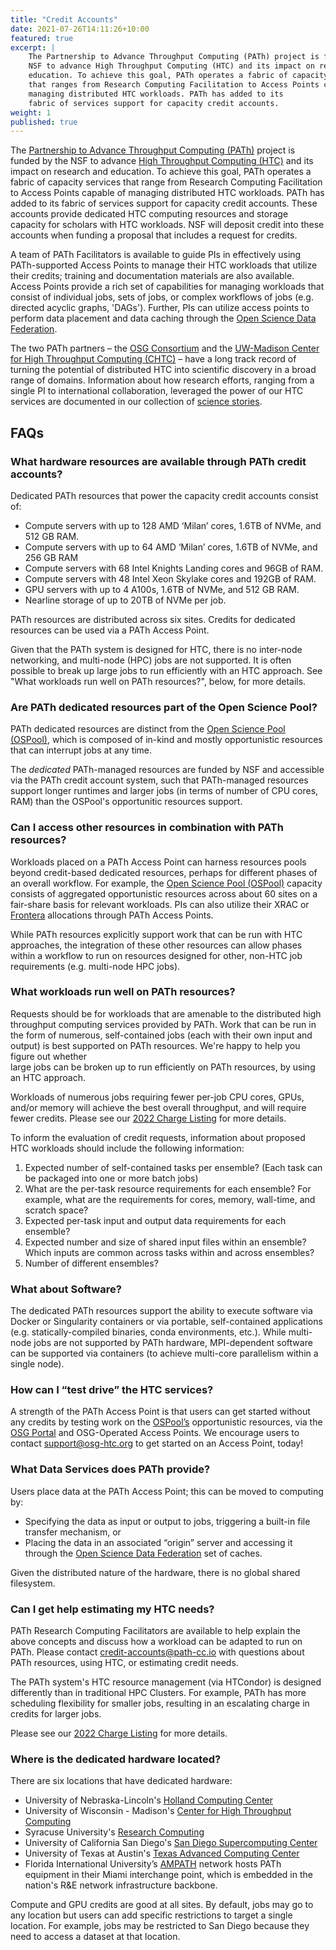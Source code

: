 ```yaml
---
title: "Credit Accounts"
date: 2021-07-26T14:11:26+10:00
featured: true
excerpt: |
    The Partnership to Advance Throughput Computing (PATh) project is funded by the
    NSF to advance High Throughput Computing (HTC) and its impact on research and
    education. To achieve this goal, PATh operates a fabric of capacity services
    that ranges from Research Computing Facilitation to Access Points capable of
    managing distributed HTC workloads. PATh has added to its
    fabric of services support for capacity credit accounts.
weight: 1
published: true
---
```


The [Partnership to Advance Throughput Computing (PATh)](/) 
project is funded by the NSF to advance 
[High Throughput Computing (HTC)](https://research.cs.wisc.edu/htcondor/htc.html) 
and its impact on research and
education. To achieve this goal, PATh operates a fabric of capacity services
that range from Research Computing Facilitation to Access Points capable of
managing distributed HTC workloads. PATh has added to its
fabric of services support for capacity credit accounts. These accounts
provide dedicated HTC computing resources and storage capacity for scholars with 
HTC workloads. NSF will deposit credit into these accounts
when funding a proposal that includes a request for credits.

A team of PATh Facilitators is available to guide PIs in effectively using PATh-supported
Access Points to manage their HTC workloads that utilize their credits; training
and documentation materials are also available. Access Points provide a rich set
of capabilities for managing workloads that consist of individual jobs, sets of
jobs, or complex workflows of jobs (e.g. directed acyclic graphs, 'DAGs'). Further, PIs can utilize access
points to perform data placement and data caching through the [Open Science Data
Federation](https://opensciencegrid.org/docs/data/stashcache/overview/).

The two PATh partners – the [OSG Consortium](https://osg-htc.org) and the [UW-Madison Center for High
Throughput Computing (CHTC)](https://chtc.cs.wisc.edu/) – have a long track record of turning the potential
of distributed HTC into scientific discovery in a broad range of domains.
Information about how research efforts, ranging from a single PI to international
collaboration, leveraged the power of our HTC services are documented in our
collection of [science stories](/news/htc-in-support-of-science/). 

## FAQs

### What hardware resources are available through PATh credit accounts?

Dedicated PATh resources that power the capacity credit accounts consist of:
- Compute servers with up to 128 AMD ‘Milan’ cores, 1.6TB of NVMe, and 512 GB RAM.
- Compute servers with up to 64 AMD ‘Milan’ cores, 1.6TB of NVMe, and 256 GB RAM
- Compute servers with 68 Intel Knights Landing cores and 96GB of RAM.
- Compute servers with 48 Intel Xeon Skylake cores and 192GB of RAM.
- GPU servers with up to 4 A100s, 1.6TB of NVMe, and 512 GB RAM.
- Nearline storage of up to 20TB of NVMe per job.

PATh resources are distributed across six sites. Credits
for dedicated resources can be used via a PATh Access Point.

Given that the PATh system is designed for HTC, there is no inter-node networking, 
and multi-node (HPC) jobs are not supported. It is often possible to break up large jobs to run efficiently 
with an HTC approach. See "What workloads run well on PATh resources?", below, for more details.

### Are PATh dedicated resources part of the Open Science Pool?

PATh dedicated resources are distinct from the [Open Science Pool (OSPool)](https://opensciencegrid.org/about/open_science_pool/), which is composed of in-kind and mostly opportunistic resources that can interrupt jobs at any time.

The _dedicated_ PATh-managed resources are funded by NSF and accessible via the PATh 
credit account system, such that PATh-managed resources support longer runtimes and larger jobs
(in terms of number of CPU cores, RAM) than the OSPool's opportunitic resources support.

### Can I access other resources in combination with PATh resources?

Workloads placed on a PATh Access Point can harness resources pools
beyond credit-based dedicated resources, perhaps for different phases of an overall workflow.  For example, the [Open Science
Pool (OSPool)](https://opensciencegrid.org/about/open_science_pool/) capacity consists of aggregated opportunistic resources across
about 60 sites on a fair-share basis for relevant workloads.  PIs can also utilize their XRAC or
[Frontera](https://www.tacc.utexas.edu/systems/frontera) allocations through PATh Access Points.

While PATh resources explicitly support work that can be run with HTC approaches, 
the integration of these other resources can allow phases within a workflow to 
run on resources designed for other, non-HTC job requirements (e.g. multi-node HPC jobs).

### What workloads run well on PATh resources?

Requests should be for workloads that are amenable to the distributed high
throughput computing services provided by PATh. Work that can be run in the 
form of numerous, self-contained jobs (each with their own input and output) 
is best supported on PATh resources. We're happy to help you figure out whether  
large jobs can be broken up to run efficiently on PATh resources, by using an HTC approach.

Workloads of numerous jobs requiring fewer per-job CPU cores, GPUs, and/or memory
will achieve the best overall throughput, and will require fewer credits. 
Please see our [2022 Charge Listing](/credit-account-charges) for more details.

To inform the evaluation of credit requests, information about proposed HTC workloads should include 
the following information:

1.	Expected number of self-contained tasks per ensemble?  (Each task can be packaged into one or more batch jobs)
2.	What are the per-task resource requirements for each ensemble?  For example, what are the requirements for cores, memory, wall-time, and scratch space?
3.	Expected per-task input and output data requirements for each ensemble?
4.	Expected number and size of shared input files within an ensemble?  Which inputs are common across tasks within and across ensembles?
5.	Number of different ensembles?

### What about Software?

The dedicated PATh resources support the ability to execute software via Docker or Singularity
containers or via portable, self-contained applications (e.g. statically-compiled binaries, conda environments, etc.). 
While multi-node jobs are not supported by PATh hardware, MPI-dependent software can be supported via containers
(to achieve multi-core parallelism within a single node).

### How can I “test drive” the HTC services?

A strength of the PATh Access Point is that users can get started without any
credits by testing work on the [OSPool’s](https://opensciencegrid.org/about/open_science_pool/) opportunistic resources, via the <a href="https://portal.osg-htc.org">OSG Portal</a> and OSG-Operated Access Points.  We encourage
users to contact [support@osg-htc.org](mailto:support@osg-htc.org) to get started on an Access Point, today!

### What Data Services does PATh provide?

Users place data at the PATh Access Point; this can be moved to computing by:
- Specifying the data as input or output to jobs, triggering a built-in file transfer mechanism, or
- Placing the data in an associated “origin” server and accessing it through the
  [Open Science Data
  Federation](https://opensciencegrid.org/docs/data/stashcache/overview/) set of caches.

Given the distributed nature of the hardware, there is no global shared filesystem.

### Can I get help estimating my HTC needs?

PATh Research Computing Facilitators are available to help explain the above concepts
and discuss how a workload can be adapted to run on PATh.  Please contact
[credit-accounts@path-cc.io](mailto:credit-accounts@path-cc.io) with questions about PATh resources, using HTC,
or estimating credit needs.

The PATh system's HTC resource management (via HTCondor) is designed differently 
than in traditional HPC Clusters.  For example, PATh has more
scheduling flexibility for smaller jobs, resulting in an escalating charge in credits for larger jobs.

Please see our [2022 Charge Listing](/credit-account-charges) for more details.

### Where is the dedicated hardware located?

There are six locations that have dedicated hardware:

* University of Nebraska-Lincoln's [Holland Computing Center](https://hcc.unl.edu)
* University of Wisconsin - Madison's [Center for High Throughput Computing](https://chtc.cs.wisc.edu)
* Syracuse University's [Research Computing](https://researchcomputing.syr.edu/)
* University of California San Diego's [San Diego Supercomputing Center](https://www.sdsc.edu/)
* University of Texas at Austin's [Texas Advanced Computing Center](https://www.tacc.utexas.edu/)
* Florida International University’s [AMPATH](https://ampath.net/) network hosts PATh equipment in their Miami interchange point, which is embedded in the nation's R&E network infrastructure backbone.

Compute and GPU credits are good at all sites.  By default, jobs may go to any location but users can add specific
restrictions to target a single location.  For example, jobs may be restricted to San Diego because they need to
access a dataset at that location.

